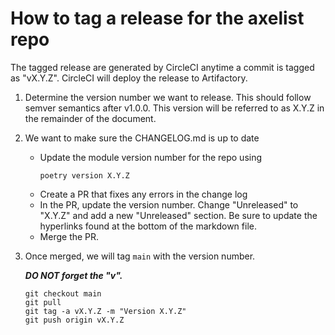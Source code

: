 # How to tag a release for the axelist repo

The tagged release are generated by CircleCI anytime a commit is tagged as
"vX.Y.Z". CircleCI will deploy the release to Artifactory.

1. Determine the version number we want to release. This should follow semver
   semantics after v1.0.0. This version will be referred to as X.Y.Z in the
   remainder of the document.
1. We want to make sure the CHANGELOG.md is up to date
   - Update the module version number for the repo using
     ```
     poetry version X.Y.Z
     ```
   - Create a PR that fixes any errors in the change log
   - In the PR, update the version number. Change "Unreleased" to "X.Y.Z" and
     add a new "Unreleased" section. Be sure to update the hyperlinks found
     at the bottom of the markdown file.
   - Merge the PR.
1. Once merged, we will tag `main` with the version number.

   **_DO NOT forget the "v"._**

   ```
   git checkout main
   git pull
   git tag -a vX.Y.Z -m "Version X.Y.Z"
   git push origin vX.Y.Z
   ```
